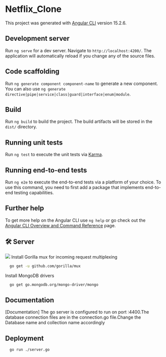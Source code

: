 # Netflix_Clone

This project was generated with [Angular CLI](https://github.com/angular/angular-cli) version 15.2.6.

## Development server

Run `ng serve` for a dev server. Navigate to `http://localhost:4200/`. The application will automatically reload if you change any of the source files.

## Code scaffolding

Run `ng generate component component-name` to generate a new component. You can also use `ng generate directive|pipe|service|class|guard|interface|enum|module`.

## Build

Run `ng build` to build the project. The build artifacts will be stored in the `dist/` directory.

## Running unit tests

Run `ng test` to execute the unit tests via [Karma](https://karma-runner.github.io).

## Running end-to-end tests

Run `ng e2e` to execute the end-to-end tests via a platform of your choice. To use this command, you need to first add a package that implements end-to-end testing capabilities.

## Further help

To get more help on the Angular CLI use `ng help` or go check out the [Angular CLI Overview and Command Reference](https://angular.io/cli) page.


## 🛠 Server 
![](https://img.shields.io/badge/Go-00ADD8?style=for-the-badge&logo=go&logoColor=white) 
Install Gorilla mux for incoming request multiplexing
```bash
  go get -u github.com/gorilla/mux
```

Install MongoDB drivers
```bash
  go get go.mongodb.org/mongo-driver/mongo
```
## Documentation

[Documentation]
The go server is configured to run on port :4400.The database connection files are in the connection.go file.Change the Database name and collection name accordingly

## Deployment
```bash
  go run ./server.go
```
